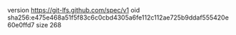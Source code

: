 version https://git-lfs.github.com/spec/v1
oid sha256:e475e468a51f5f83c6c0cbd4305a6fe112c112ae725b9ddaf555420e60e0ffd7
size 268
